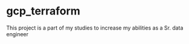 # gcp_terraform
This project is a part of my studies to increase my abilities as a Sr. data engineer
